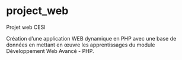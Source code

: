 # project_web
Projet web CESI

Création d’une application WEB dynamique en PHP avec une base de données en mettant en œuvre les
apprentissages du module Développement Web Avancé - PHP.
